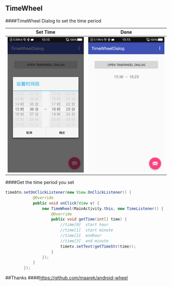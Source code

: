 ## TimeWheel
####TimeWheel Dialog to set the time period

| Set Time   | Done  |
|:----------:| :-----:|
|![](pic/1.png)|![](pic/2.png)|

####Get the time period you set
```java
timebtn.setOnClickListener(new View.OnClickListener() {
            @Override
            public void onClick(View v) {
                new TimeWheel(MainActivity.this, new TimeListener() {
                    @Override
                    public void getTime(int[] time) {
                        //time[0]  start hour
                        //time[1]  start minute
                        //time[2]  endhour
                        //time[3]  end minute
                        timetv.setText(getTimeStr(time));
                    }
                });
            }
        });
```
##Thanks
####https://github.com/maarek/android-wheel
